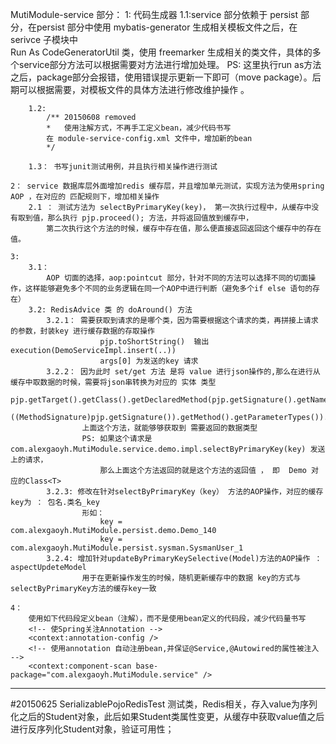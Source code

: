 MutiModule-service 部分：
	1: 代码生成器
		1.1:service 部分依赖于 persist 部分，在persist 部分中使用 mybatis-generator 生成相关模板文件之后，在 serivce 子模块中  
			Run As CodeGeneratorUtil 类，使用 freemarker 生成相关的类文件，具体的多个service部分方法可以根据需要对方法进行增加处理。
			PS: 这里执行run as方法之后，package部分会报错，使用错误提示更新一下即可（move package）。后期可以根据需要，对模板文件的具体方法进行修改维护操作 。
		
		1.2: 
			/** 20150608 removed
			*	使用注解方式，不再手工定义bean，减少代码书写
			在 module-service-config.xml 文件中，增加新的bean
			*/
		
		1.3： 书写junit测试用例，并且执行相关操作进行测试
		
	2： service 数据库层外面增加redis 缓存层，并且增加单元测试，实现方法为使用spring AOP ，在对应的 匹配规则下，增加相关操作
		2.1 ： 测试方法为 selectByPrimaryKey(key)， 第一次执行过程中，从缓存中没有取到值，那么执行 pjp.proceed(); 方法，并将返回值放到缓存中，
			第二次执行这个方法的时候，缓存中存在值，那么便直接返回返回这个缓存中的存在值。
			
	3:
		3.1：
			AOP 切面的选择，aop:pointcut 部分，针对不同的方法可以选择不同的切面操作，这样能够避免多个不同的业务逻辑在同一个AOP中进行判断（避免多个if else 语句的存在）
		3.2: RedisAdvice 类 的 doAround() 方法
			3.2.1： 需要获取到请求的是哪个类，因为需要根据这个请求的类，再拼接上请求的参数，封装key 进行缓存数据的存取操作
						pjp.toShortString()  输出    execution(DemoServiceImpl.insert(..))
						args[0] 为发送的key 请求 
			3.2.2： 因为此时 set/get 方法 是将 value 进行json操作的,那么在进行从缓存中取数据的时候，需要将json串转换为对应的 实体 类型
					pjp.getTarget().getClass().getDeclaredMethod(pjp.getSignature().getName(),
        				((MethodSignature)pjp.getSignature()).getMethod().getParameterTypes()).getReturnType()
        			上面这个方法，就能够够获取到 需要返回的数据类型    
        			PS: 如果这个请求是  com.alexgaoyh.MutiModule.service.demo.impl.selectByPrimaryKey(key) 发送上的请求，
        				那么上面这个方法返回的就是这个方法的返回值 ， 即  Demo 对应的Class<T>
        	3.2.3: 修改在针对selectByPrimaryKey（key） 方法的AOP操作，对应的缓存key为 ： 包名.类名_key
        			形如：
	        			key =  com.alexgaoyh.MutiModule.persist.demo.Demo_140
	        			key =  com.alexgaoyh.MutiModule.persist.sysman.SysmanUser_1
	        3.2.4: 增加针对updateByPrimaryKeySelective(Model)方法的AOP操作 ： aspectUpdeteModel
	        		用于在更新操作发生的时候，随机更新缓存中的数据 key的方式与selectByPrimaryKey方法的缓存key一致
	        		
	4：
		使用如下代码段定义bean（注解），而不是使用bean定义的代码段，减少代码量书写
		<!-- 使Spring关注Annotation -->  
		<context:annotation-config />   
	    <!-- 使用annotation 自动注册bean,并保证@Service,@Autowired的属性被注入 -->
		<context:component-scan base-package="com.alexgaoyh.MutiModule.service" />  
		
		
		
		
----------------------------------------------------------------------
#20150625
	SerializablePojoRedisTest 测试类，Redis相关，存入value为序列化之后的Student对象，此后如果Student类属性变更，从缓存中获取value值之后进行反序列化Student对象，验证可用性；